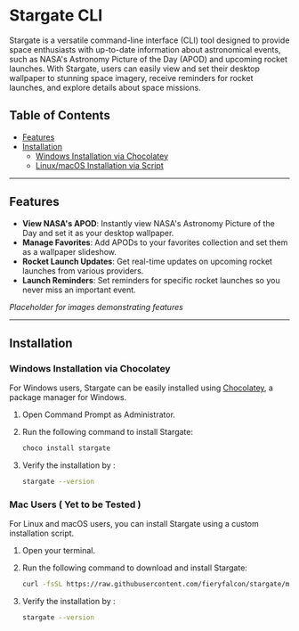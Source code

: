 # Stargate CLI

Stargate is a versatile command-line interface (CLI) tool designed to provide space enthusiasts with up-to-date information about astronomical events, such as NASA's Astronomy Picture of the Day (APOD) and upcoming rocket launches. With Stargate, users can easily view and set their desktop wallpaper to stunning space imagery, receive reminders for rocket launches, and explore details about space missions.

## Table of Contents

- [Features](#features)
- [Installation](#installation)
  - [Windows Installation via Chocolatey](#windows-installation-via-chocolatey)
  - [Linux/macOS Installation via Script](#linuxmacos-installation-via-script)

---

## Features

- **View NASA's APOD**: Instantly view NASA's Astronomy Picture of the Day and set it as your desktop wallpaper.
- **Manage Favorites**: Add APODs to your favorites collection and set them as a wallpaper slideshow.
- **Rocket Launch Updates**: Get real-time updates on upcoming rocket launches from various providers.
- **Launch Reminders**: Set reminders for specific rocket launches so you never miss an important event.
  
*Placeholder for images demonstrating features*

---

## Installation

### Windows Installation via Chocolatey

For Windows users, Stargate can be easily installed using [Chocolatey](https://chocolatey.org/), a package manager for Windows.

1. Open Command Prompt as Administrator.
2. Run the following command to install Stargate:

   ```bash
   choco install stargate

3. Verify the installation by :

   ```bash
   stargate --version


### Mac Users ( Yet to be Tested )

For Linux and macOS users, you can install Stargate using a custom installation script.

1. Open your terminal.

2. Run the following command to download and install Stargate:

   ```bash
   curl -fsSL https://raw.githubusercontent.com/fieryfalcon/stargate/main/install-stargate.sh | bash

3. Verify the installation by :

   ```bash
   stargate --version


